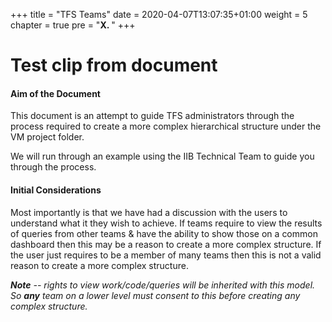 +++
title = "TFS Teams"
date = 2020-04-07T13:07:35+01:00
weight = 5
chapter = true
pre = "<b>X. </b>"
+++
# Test clip from document

#### Aim of the Document 

This document is an attempt to guide TFS administrators through the
process required to create a more complex hierarchical structure under
the VM project folder.

We will run through an example using the IIB Technical Team to guide you
through the process.

#### Initial Considerations

Most importantly is that we have had a discussion with the users to
understand what it they wish to achieve. If teams require to view the
results of queries from other teams & have the ability to show those on
a common dashboard then this may be a reason to create a more complex
structure. If the user just requires to be a member of many teams then
this is not a valid reason to create a more complex structure.

***Note** -- rights to view work/code/queries will be inherited with
this model. So **any** team on a lower level must consent to this before
creating any complex structure.*